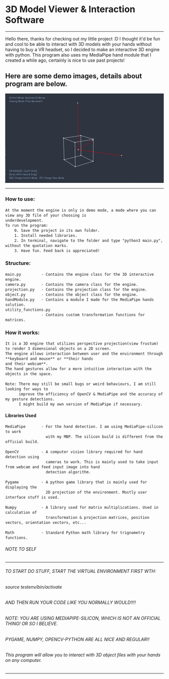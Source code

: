 # 3D Model Viewer & Interaction Software
---
Hello there, thanks for checking out my little project :D
I thought it'd be fun and cool to be able to interact with 3D models with your hands without having to buy a VR headset, 
so I decided to make an interactive 3D engine with python. This program also uses my MediaPipe hand module that I created 
a while ago, certainly is nice to use past projects!

Here are some demo images, details about program are below.
---
![alt text for screen readers](/media/demo1.png "Engine Interface")

---
### How to use:
    At the moment the engine is only in demo mode, a mode where you can view any 3D file of your choosing is 
    underdevelopment.
    To run the program:
        0. Save the project in its own folder.
        1. Install needed libraries.
        2. In terminal, navigate to the folder and type "python3 main.py", without the quotation marks.
        3. Have fun. Feed back is appreciated!

### Structure:
    main.py         - Contains the engine class for the 3D interactive engine.
    camera.py       - Contains the camera class for the engine.
    projection.py   - Contains the projection class for the engine.
    object.py       - Contains the object class for the engine.
    handModule.py   - Contains a module I made for the MediaPipe hands solution. 
    utility_functions.py
                    - Contains custom transformation functions for matrices.

### How it works:
    It is a 3D engine that utilizes perspective projection(view frustum) to render 3 dimensional objects on a 2D screen.
    The engine allows interaction between user and the environment through **keyboard and mouse** or **their hands 
    and their webcam**. 
    The hand gestures allow for a more intuitive interaction with the objects in the space. 

    Note: There may still be small bugs or weird behaviours, I am still looking for ways to 
          improve the efficiency of OpenCV & MediaPipe and the accuracy of my gesture detections. 
          I might build my own version of MediaPipe if necessary.

#### Libraries Used
    MediaPipe       - For the hand detection. I am using MediaPipe-silicon to work 
                      with my MBP. The silicon build is different from the official build.
    
    OpenCV          - A computer vision library required for hand detection using
                      cameras to work. This is mainly used to take input from webcam and feed input image into hand 
                      detection algorithm.

    Pygame          - A python game library that is mainly used for displaying the 
                      2D projection of the environment. Mostly user interface stuff is used.
    
    Numpy           - A library used for matrix multiplications. Used in calculation of
                      transformation & projection matrices, position vectors, orientation vectors, etc...
    
    Math            - Standard Python math library for trignometry functions.


###### NOTE TO SELF
----

###### TO START DO STUFF, START THE VIRTUAL ENVIRONMENT FIRST WTH:
###### source testenv/bin/activate
###### AND THEN RUN YOUR CODE LIKE YOU NORMALLY WOULD!!!!

###### NOTE: YOU ARE USING MEDIAPIPE-SILICON, WHICH IS NOT AN OFFICIAL THING! OR SO I BELIEVE.
###### PYGAME, NUMPY, OPENCV-PYTHON ARE ALL NICE AND REGULAR!!
 
###### This program will allow you to interact with 3D object files with your hands on any computer.
----
